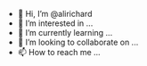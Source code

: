 - 👋 Hi, I’m @alirichard
- 👀 I’m interested in ...
- 🌱 I’m currently learning ...
- 💞️ I’m looking to collaborate on ...
- 📫 How to reach me ...

<!---
alirichard/alirichard is a ✨ special ✨ repository because its `README.md` (this file) appears on your GitHub profile.
You can click the Preview link to take a look at your changes.
--->
